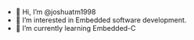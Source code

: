 - 👋 Hi, I’m @joshuatm1998
- 👀 I’m interested in Embedded software development.
- 🌱 I’m currently learning Embedded-C


<!---
joshuatm1998/joshuatm1998 is a ✨ special ✨ repository because its `README.md` (this file) appears on your GitHub profile.
You can click the Preview link to take a look at your changes.
--->
